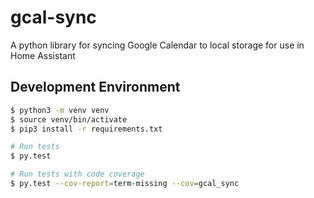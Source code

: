 # gcal-sync
A python library for syncing Google Calendar to local storage for use in Home Assistant

## Development Environment

```bash
$ python3 -m venv venv
$ source venv/bin/activate
$ pip3 install -r requirements.txt

# Run tests
$ py.test

# Run tests with code coverage
$ py.test --cov-report=term-missing --cov=gcal_sync
```
